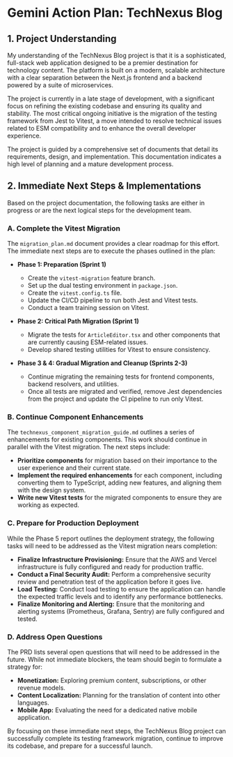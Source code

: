 # Gemini Action Plan: TechNexus Blog

## 1. Project Understanding

My understanding of the TechNexus Blog project is that it is a sophisticated, full-stack web application designed to be a premier destination for technology content. The platform is built on a modern, scalable architecture with a clear separation between the Next.js frontend and a backend powered by a suite of microservices.

The project is currently in a late stage of development, with a significant focus on refining the existing codebase and ensuring its quality and stability. The most critical ongoing initiative is the migration of the testing framework from Jest to Vitest, a move intended to resolve technical issues related to ESM compatibility and to enhance the overall developer experience.

The project is guided by a comprehensive set of documents that detail its requirements, design, and implementation. This documentation indicates a high level of planning and a mature development process.

## 2. Immediate Next Steps & Implementations

Based on the project documentation, the following tasks are either in progress or are the next logical steps for the development team.

### A. Complete the Vitest Migration

The `migration_plan.md` document provides a clear roadmap for this effort. The immediate next steps are to execute the phases outlined in the plan:

*   **Phase 1: Preparation (Sprint 1)**
    *   Create the `vitest-migration` feature branch.
    *   Set up the dual testing environment in `package.json`.
    *   Create the `vitest.config.ts` file.
    *   Update the CI/CD pipeline to run both Jest and Vitest tests.
    *   Conduct a team training session on Vitest.

*   **Phase 2: Critical Path Migration (Sprint 1)**
    *   Migrate the tests for `ArticleEditor.tsx` and other components that are currently causing ESM-related issues.
    *   Develop shared testing utilities for Vitest to ensure consistency.

*   **Phase 3 & 4: Gradual Migration and Cleanup (Sprints 2-3)**
    *   Continue migrating the remaining tests for frontend components, backend resolvers, and utilities.
    *   Once all tests are migrated and verified, remove Jest dependencies from the project and update the CI pipeline to run only Vitest.

### B. Continue Component Enhancements

The `technexus_component_migration_guide.md` outlines a series of enhancements for existing components. This work should continue in parallel with the Vitest migration. The next steps include:

*   **Prioritize components** for migration based on their importance to the user experience and their current state.
*   **Implement the required enhancements** for each component, including converting them to TypeScript, adding new features, and aligning them with the design system.
*   **Write new Vitest tests** for the migrated components to ensure they are working as expected.

### C. Prepare for Production Deployment

While the Phase 5 report outlines the deployment strategy, the following tasks will need to be addressed as the Vitest migration nears completion:

*   **Finalize Infrastructure Provisioning:** Ensure that the AWS and Vercel infrastructure is fully configured and ready for production traffic.
*   **Conduct a Final Security Audit:** Perform a comprehensive security review and penetration test of the application before it goes live.
*   **Load Testing:** Conduct load testing to ensure the application can handle the expected traffic levels and to identify any performance bottlenecks.
*   **Finalize Monitoring and Alerting:** Ensure that the monitoring and alerting systems (Prometheus, Grafana, Sentry) are fully configured and tested.

### D. Address Open Questions

The PRD lists several open questions that will need to be addressed in the future. While not immediate blockers, the team should begin to formulate a strategy for:

*   **Monetization:** Exploring premium content, subscriptions, or other revenue models.
*   **Content Localization:** Planning for the translation of content into other languages.
*   **Mobile App:** Evaluating the need for a dedicated native mobile application.

By focusing on these immediate next steps, the TechNexus Blog project can successfully complete its testing framework migration, continue to improve its codebase, and prepare for a successful launch.

